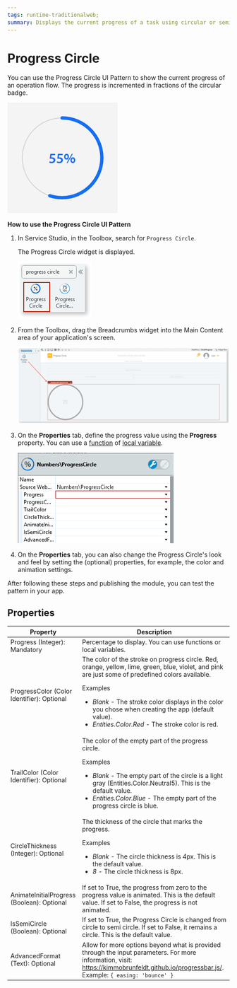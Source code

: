 ```yaml
---
tags: runtime-traditionalweb; 
summary: Displays the current progress of a task using circular or semi-circular progress indicators.
---
```


# Progress Circle

You can use the Progress Circle UI Pattern to show the current progress of an operation flow. The progress is incremented in fractions of the circular badge. <!-- You can also show progress in a Progress Bar or Progress Circle Fraction display type.  When using the Progress Circle Pattern, you must be consistent, for example, if an action displays a linear indicator on one screen, that same action should not use a circular indicator elsewhere in the app. -->

 ![](<images/progresscircle-2-ss.png>)

**How to use the Progress Circle UI Pattern**

1. In Service Studio, in the Toolbox, search for `Progress Circle`. 

    The Progress Circle widget is displayed.

    ![](<images/progresscircle-8-ss.png>)
  
1. From the Toolbox, drag the Breadcrumbs widget into the Main Content area of your application's screen.
    
    ![](<images/progresscircle-9-ss.png>)

    
1. On the **Properties** tab, define the progress value using the **Progress** property. You can use a [function](../../../../../ref/lang/auto/builtinfunctions.final.md) of [local variable](<../../../../../ref/lang/auto/Class.Local Variable.final.md>).

    ![](<images/progresscircle-1-ss.png>)

1. On the **Properties** tab, you can also change the Progress Circle's look and feel by setting the (optional) properties, for example, the color and animation settings. 

After following these steps and publishing the module, you can test the pattern in your app.


## Properties

| **Property** |  **Description** |  
|---|---|
| Progress (Integer): Mandatory  |  Percentage to display. You can use functions or local variables.  |
| ProgressColor (Color Identifier): Optional  |  The color of the stroke on progress circle. Red, orange, yellow, lime, green, blue, violet, and pink are just some of predefined colors available. <p>Examples <ul><li>_Blank_ - The stroke color displays in the color you chose when creating the app (default value).</li><li>_Entities.Color.Red_ - The stroke color is red.</li></ul></p> |  
| TrailColor (Color Identifier): Optional  |  The color of the empty part of the progress circle. <p>Examples <ul><li>_Blank_ - The empty part of the circle is a light gray (Entities.Color.Neutral5). This is the default value.</li><li>_Entities.Color.Blue_ - The empty part of the progress circle is blue.</li></ul></p>| 
| CircleThickness (Integer): Optional  |  The thickness of the circle that marks the progress. <p>Examples <ul><li>_Blank_ - The circle thickness is 4px. This is the default value.</li><li>_8_ - The circle thickness is 8px.</li></ul></p> |  
| AnimateInitialProgress (Boolean): Optional  | If set to True, the progress from zero to the progress value is animated. This is the default value. If set to False, the progress is not animated.|  
| IsSemiCircle (Boolean): Optional  | If set to True, the Progress Circle is changed from circle to semi circle. If set to False, it remains a circle. This is the default value.|  
| AdvancedFormat (Text): Optional  |  Allow for more options beyond what is provided through the input parameters. For more information, visit: https://kimmobrunfeldt.github.io/progressbar.js/. Example: `{ easing: 'bounce' }` |  
